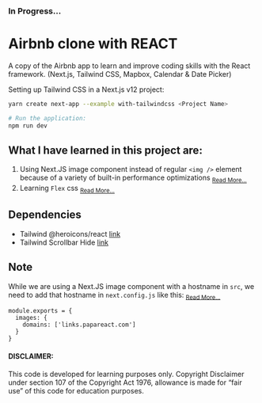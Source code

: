 ### In Progress...

# Airbnb clone with REACT
  A copy of the Airbnb app to learn and improve coding skills with the React framework.
  (Next.js, Tailwind CSS, Mapbox, Calendar & Date Picker)
  
  Setting up Tailwind CSS in a Next.js v12 project:

  ```bash
  yarn create next-app --example with-tailwindcss <Project Name>
  
  # Run the application:
  npm run dev
  ```

## What I have learned in this project are:

  1. Using Next.JS image component instead of regular `<img />` element because of a variety of built-in performance optimizations <sub>[Read More...](https://nextjs.org/docs/basic-features/image-optimization)</sub>
  2. Learning `Flex` css <sub>[Read More...](https://flexboxfroggy.com/)</sub>

## Dependencies
  - Tailwind @heroicons/react [link](https://github.com/tailwindlabs/heroicons)
  - Tailwind Scrollbar Hide [link](https://www.npmjs.com/package/tailwind-scrollbar-hide)


## Note

While we are using a Next.JS image component with a hostname in `src`, we need to add that hostname in `next.config.js` like this: <sub>[Read More...](https://nextjs.org/docs/api-reference/next/image#domains)</sub>

```tsx
module.exports = {
  images: {
    domains: ['links.papareact.com']
  }
}
``` 

#### DISCLAIMER: 

This code is developed for learning purposes only. Copyright Disclaimer under section 107 of the Copyright Act 1976, allowance is made for “fair use” of this code for education purposes.